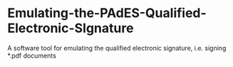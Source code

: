 # Emulating-the-PAdES-Qualified-Electronic-SIgnature
A software tool for emulating the qualified electronic signature, i.e. signing *.pdf documents
